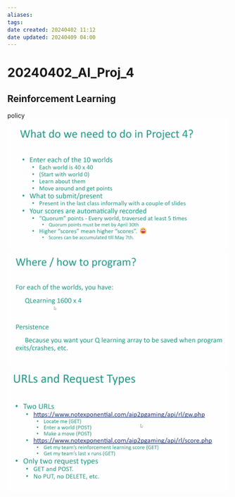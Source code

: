 ```yaml
---
aliases: 
tags: 
date created: 20240402 11:12
date updated: 20240409 04:00
---
```


# 20240402_AI_Proj_4

## Reinforcement Learning

policy
![image.png](https://raw.githubusercontent.com/ryan0980/expert-potato/main/img/202404091117230.png)
![image.png](https://raw.githubusercontent.com/ryan0980/expert-potato/main/img/202404091120942.png)
![image.png](https://raw.githubusercontent.com/ryan0980/expert-potato/main/img/202404091127572.png)
